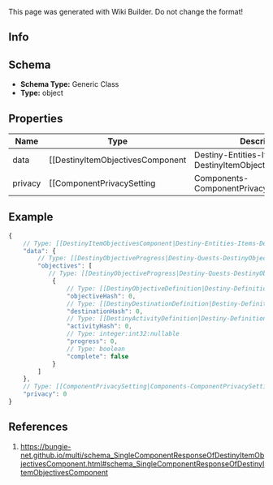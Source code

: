 <span class="wiki-builder">This page was generated with Wiki Builder. Do not change the format!</span>

## Info

## Schema
* **Schema Type:** Generic Class
* **Type:** object

## Properties
Name | Type | Description
---- | ---- | -----------
data | [[DestinyItemObjectivesComponent|Destiny-Entities-Items-DestinyItemObjectivesComponent]] | 
privacy | [[ComponentPrivacySetting|Components-ComponentPrivacySetting]]:Enum | 

## Example
```javascript
{
    // Type: [[DestinyItemObjectivesComponent|Destiny-Entities-Items-DestinyItemObjectivesComponent]]
    "data": {
        // Type: [[DestinyObjectiveProgress|Destiny-Quests-DestinyObjectiveProgress]][]
        "objectives": [
           // Type: [[DestinyObjectiveProgress|Destiny-Quests-DestinyObjectiveProgress]]
            {
                // Type: [[DestinyObjectiveDefinition|Destiny-Definitions-DestinyObjectiveDefinition]]:ManifestDefinition:integer:uint32
                "objectiveHash": 0,
                // Type: [[DestinyDestinationDefinition|Destiny-Definitions-DestinyDestinationDefinition]]:ManifestDefinition:integer:uint32:nullable
                "destinationHash": 0,
                // Type: [[DestinyActivityDefinition|Destiny-Definitions-DestinyActivityDefinition]]:ManifestDefinition:integer:uint32:nullable
                "activityHash": 0,
                // Type: integer:int32:nullable
                "progress": 0,
                // Type: boolean
                "complete": false
            }
        ]
    },
    // Type: [[ComponentPrivacySetting|Components-ComponentPrivacySetting]]:Enum
    "privacy": 0
}

```

## References
1. https://bungie-net.github.io/multi/schema_SingleComponentResponseOfDestinyItemObjectivesComponent.html#schema_SingleComponentResponseOfDestinyItemObjectivesComponent
